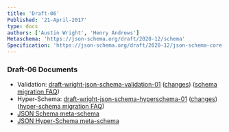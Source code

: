 ```yaml
---
title: 'Draft-06'
Published: '21-April-2017'
type: docs
authors: ['Austin Wright', 'Henry Andrews']
Metaschema: 'https://json-schema.org/draft/2020-12/schema'
Specification: 'https://json-schema.org/draft/2020-12/json-schema-core.html'
---
```


### Draft-06 Documents

- Validation: [draft-wright-json-schema-validation-01](https://json-scheclsma.org/draft-06/draft-wright-json-schema-validation-01.html) ([changes](https://json-schema.org/draft-06/draft-wright-json-schema-validation-01.html#rfc.appendix.B)) ([schema migration FAQ](https://json-schema.org/draft-06/json-schema-release-notes))
- Hyper-Schema: [draft-wright-json-schema-hyperschema-01](https://json-schema.org/draft-06/draft-wright-json-schema-hyperschema-01.html) ([changes](https://json-schema.org/draft-06/draft-wright-json-schema-hyperschema-01.html#rfc.appendix.B)) ([hyper-schema migration FAQ](https://json-schema.org/draft-06/json-hyper-schema-release-notes))
- [JSON Schema meta-schema](https://json-schema.org/draft-06/schema)
- [JSON Hyper-Schema meta-schema](https://json-schema.org/draft-06/hyper-schema)
